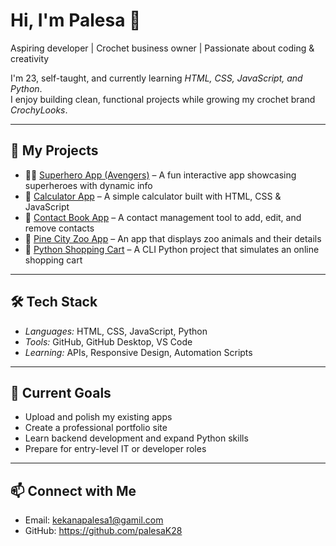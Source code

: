 # Hi, I'm Palesa 👋
Aspiring developer | Crochet business owner | Passionate about coding & creativity

I'm 23, self-taught, and currently learning *HTML, CSS, JavaScript, and Python*.  
I enjoy building clean, functional projects while growing my crochet brand *CrochyLooks*.

---

## 🚀 My Projects
- 🦸‍♂ [Superhero App (Avengers)](#) – A fun interactive app showcasing superheroes with dynamic info
- 🧮 [Calculator App](#) – A simple calculator built with HTML, CSS & JavaScript
- 📒 [Contact Book App](#) – A contact management tool to add, edit, and remove contacts
- 🦁 [Pine City Zoo App](#) – An app that displays zoo animals and their details
- 🛒 [Python Shopping Cart](#) – A CLI Python project that simulates an online shopping cart

---

## 🛠 Tech Stack
- *Languages:* HTML, CSS, JavaScript, Python  
- *Tools:* GitHub, GitHub Desktop, VS Code  
- *Learning:* APIs, Responsive Design, Automation Scripts

---

## 🌱 Current Goals
- Upload and polish my existing apps  
- Create a professional portfolio site  
- Learn backend development and expand Python skills  
- Prepare for entry-level IT or developer roles

---

## 📫 Connect with Me
- Email: kekanapalesa1@gamil.com
- GitHub: https://github.com/palesaK28
